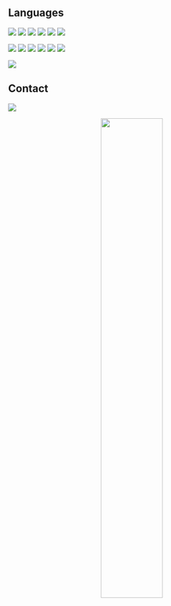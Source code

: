 <!-- 👋 Hi, I’m @alishahidi1
- 👀 I’m interested in ...
- 🌱 I’m currently learning ...
- 💞️ I’m looking to collaborate on ...
- 📫 How to reach me ...-->

## Languages
[![](https://img.shields.io/badge/-python3-grey?style=for-the-badge&logo=python&logoColor=yellow)](https://www.python.org/)
[![](https://img.shields.io/badge/-C++-grey?style=for-the-badge&logo=cplusplus&logoColor=white)]()
[![](https://img.shields.io/badge/-bash-grey?style=for-the-badge&logo=windows%20terminal&logoColor=white)](https://www.gnu.org/software/bash/)
[![](https://img.shields.io/badge/-linux-grey?style=for-the-badge&logo=linux&logoColor=white)]()
[![](https://img.shields.io/badge/-sql-grey?style=for-the-badge&logo=sql&logoColor=white)]()
[![](https://img.shields.io/badge/-latex-grey?style=for-the-badge&logo=latex&logoColor=white)]()


[![](https://img.shields.io/badge/-Git-grey?style=for-the-badge&logo=git&logoColor=white)](https://git-scm.com/)
[![](https://img.shields.io/badge/-Numpy-grey?style=for-the-badge&logo=NumPy&logoColor=white)](https://numpy.org/)
[![](https://img.shields.io/badge/-Pandas-grey?style=for-the-badge&logo=pandas&logoColor=white)](https://pandas.pydata.org/)
[![](https://img.shields.io/badge/-Matplotlib-grey?style=for-the-badge&logo=matplotlib&logoColor=white)](https://matplotlib.org/)
[![](https://img.shields.io/badge/-scikitlearn-grey?style=for-the-badge&logo=scikitlearn&logoColor=white)](https://scikit-learn.org/)
[![](https://img.shields.io/badge/-Docker-grey?style=for-the-badge&logo=Docker&logoColor=white)](https://www.docker.com/)

[![](https://img.shields.io/badge/-arduino-grey?style=for-the-badge&logo=arduino&logoColor=white)]()

## Contact
[![](https://img.shields.io/badge/-gmail-grey?style=for-the-badge&logo=gmail&logoColor=white)](mailto:ali.shahidy@gmail.com)


<p align="center">
    <!--<a href="https://leetcode.com/alishahidi1/"><img width="48%" src="https://leetcode.card.workers.dev/alishahidi1?theme=dark&font=baloo&extension=null&border=2&border_radius=8"></a>-->
    <a href="https://github.com/alishahidi1"><img width="50%" src="https://github-readme-stats.vercel.app/api/top-langs/?username=alishahidi1&theme=dark&hide=html,css,cmake&layout=compact&langs_count=4&bg_color=101010&hide_title=true"></a>
</p>

<!---
alishahidi1/alishahidi1 is a ✨ special ✨ repository because its `README.md` (this file) appears on your GitHub profile.
You can click the Preview link to take a look at your changes.
--->
